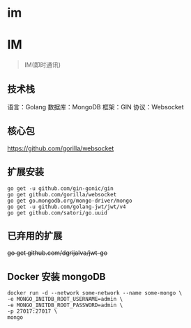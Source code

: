 # im
# IM

> IM(即时通讯)
> 

## 技术栈
语言：Golang 数据库：MongoDB 框架：GIN 协议：Websocket

## 核心包
https://github.com/gorilla/websocket

## 扩展安装
```shell
go get -u github.com/gin-gonic/gin
go get github.com/gorilla/websocket
go get go.mongodb.org/mongo-driver/mongo
go get -u github.com/golang-jwt/jwt/v4
go get github.com/satori/go.uuid
```

## 已弃用的扩展
~~go get github.com/dgrijalva/jwt-go~~

## Docker 安装 mongoDB
```shell
docker run -d --network some-network --name some-mongo \
-e MONGO_INITDB_ROOT_USERNAME=admin \
-e MONGO_INITDB_ROOT_PASSWORD=admin \
-p 27017:27017 \
mongo
```
